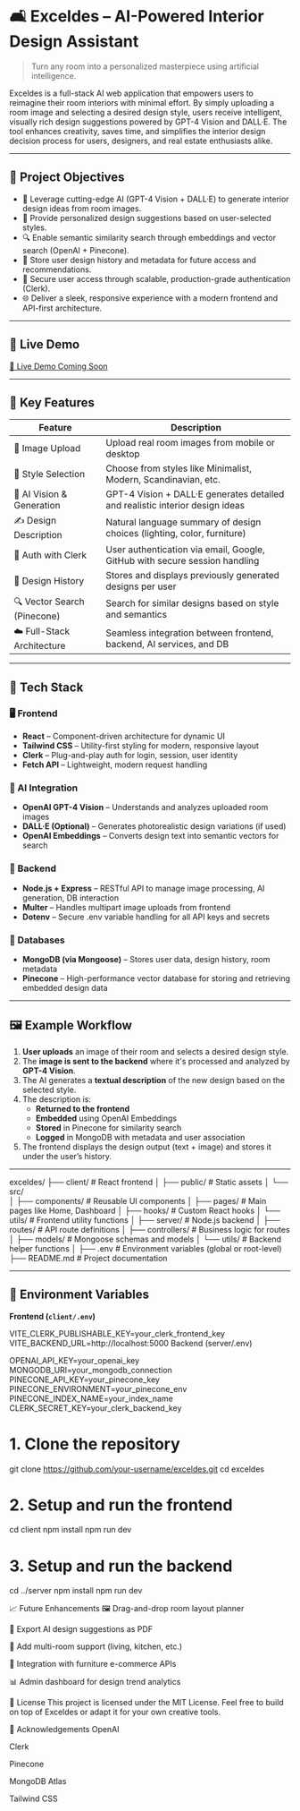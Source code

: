 # 🛋️ Exceldes – AI-Powered Interior Design Assistant

> Turn any room into a personalized masterpiece using artificial intelligence.

Exceldes is a full-stack AI web application that empowers users to reimagine their room interiors with minimal effort. By simply uploading a room image and selecting a desired design style, users receive intelligent, visually rich design suggestions powered by GPT-4 Vision and DALL·E. The tool enhances creativity, saves time, and simplifies the interior design decision process for users, designers, and real estate enthusiasts alike.

---

## 🎯 Project Objectives

- 🧠 Leverage cutting-edge AI (GPT-4 Vision + DALL·E) to generate interior design ideas from room images.
- 🎨 Provide personalized design suggestions based on user-selected styles.
- 🔍 Enable semantic similarity search through embeddings and vector search (OpenAI + Pinecone).
- 🧾 Store user design history and metadata for future access and recommendations.
- 🔐 Secure user access through scalable, production-grade authentication (Clerk).
- 🌐 Deliver a sleek, responsive experience with a modern frontend and API-first architecture.

---

## 🚀 Live Demo

[🔗 Live Demo Coming Soon](https://your-deployment-url.com)

---

## 🧠 Key Features

| Feature                     | Description                                                                 |
|-----------------------------|-----------------------------------------------------------------------------|
| 📸 Image Upload             | Upload real room images from mobile or desktop                              |
| 🎨 Style Selection          | Choose from styles like Minimalist, Modern, Scandinavian, etc.              |
| 🧠 AI Vision & Generation   | GPT-4 Vision + DALL·E generates detailed and realistic interior design ideas |
| ✍️ Design Description       | Natural language summary of design choices (lighting, color, furniture)     |
| 🔐 Auth with Clerk          | User authentication via email, Google, GitHub with secure session handling  |
| 🧾 Design History            | Stores and displays previously generated designs per user                   |
| 🔍 Vector Search (Pinecone) | Search for similar designs based on style and semantics                     |
| ☁️ Full-Stack Architecture  | Seamless integration between frontend, backend, AI services, and DB         |

---

## 🧱 Tech Stack

### 🖥️ Frontend
- **React** – Component-driven architecture for dynamic UI
- **Tailwind CSS** – Utility-first styling for modern, responsive layout
- **Clerk** – Plug-and-play auth for login, session, user identity
- **Fetch API** – Lightweight, modern request handling

### 🧠 AI Integration
- **OpenAI GPT-4 Vision** – Understands and analyzes uploaded room images
- **DALL·E (Optional)** – Generates photorealistic design variations (if used)
- **OpenAI Embeddings** – Converts design text into semantic vectors for search

### 🧪 Backend
- **Node.js + Express** – RESTful API to manage image processing, AI generation, DB interaction
- **Multer** – Handles multipart image uploads from frontend
- **Dotenv** – Secure .env variable handling for all API keys and secrets

### 🧰 Databases
- **MongoDB (via Mongoose)** – Stores user data, design history, room metadata
- **Pinecone** – High-performance vector database for storing and retrieving embedded design data

---

## 🖼️ Example Workflow

1. **User uploads** an image of their room and selects a desired design style.
2. The **image is sent to the backend** where it's processed and analyzed by **GPT-4 Vision**.
3. The AI generates a **textual description** of the new design based on the selected style.
4. The description is:
   - **Returned to the frontend**
   - **Embedded** using OpenAI Embeddings
   - **Stored** in Pinecone for similarity search
   - **Logged** in MongoDB with metadata and user association
5. The frontend displays the design output (text + image) and stores it under the user’s history.

---

exceldes/
├── client/                  # React frontend
│   ├── public/              # Static assets
│   └── src/                 
│       ├── components/      # Reusable UI components
│       ├── pages/           # Main pages like Home, Dashboard
│       ├── hooks/           # Custom React hooks
│       └── utils/           # Frontend utility functions
│
├── server/                  # Node.js backend
│   ├── routes/              # API route definitions
│   ├── controllers/         # Business logic for routes
│   ├── models/              # Mongoose schemas and models
│   └── utils/               # Backend helper functions
│
├── .env                     # Environment variables (global or root-level)
├── README.md                # Project documentation



---

## 🔐 Environment Variables

**Frontend (`client/.env`)**

VITE_CLERK_PUBLISHABLE_KEY=your_clerk_frontend_key
VITE_BACKEND_URL=http://localhost:5000
Backend (server/.env)


OPENAI_API_KEY=your_openai_key
MONGODB_URI=your_mongodb_connection
PINECONE_API_KEY=your_pinecone_key
PINECONE_ENVIRONMENT=your_pinecone_env
PINECONE_INDEX_NAME=your_index_name
CLERK_SECRET_KEY=your_clerk_backend_key

# 1. Clone the repository
git clone https://github.com/your-username/exceldes.git
cd exceldes

# 2. Setup and run the frontend
cd client
npm install
npm run dev

# 3. Setup and run the backend
cd ../server
npm install
npm run dev


📈 Future Enhancements
🖼️ Drag-and-drop room layout planner

🧾 Export AI design suggestions as PDF

🎯 Add multi-room support (living, kitchen, etc.)

🛒 Integration with furniture e-commerce APIs

📊 Admin dashboard for design trend analytics

📄 License
This project is licensed under the MIT License.
Feel free to build on top of Exceldes or adapt it for your own creative tools.

🙌 Acknowledgements
OpenAI

Clerk

Pinecone

MongoDB Atlas

Tailwind CSS



